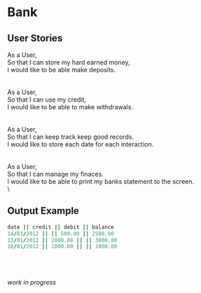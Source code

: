 # Bank

## User Stories

As a User,\
So that I can store my hard earned money,\
I would like to be able make deposits.\
\
\
As a User,\
So that I can use my credit,\
I would like to be able to make withdrawals.\
\
\
As a User,\
So that I can keep track keep good records.\
I would like to store each date for each interaction.\
\
\
As a User,\
So that I can manage my finaces.\
I would like to be able to print my banks statement to the screen.\
\

## Output Example

``` ruby
date || credit || debit || balance
14/01/2012 || || 500.00 || 2500.00
13/01/2012 || 2000.00 || || 3000.00
10/01/2012 || 1000.00 || || 1000.00
```

\
\
\
*work in progress*
